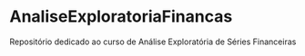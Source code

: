 # AnaliseExploratoriaFinancas
Repositório dedicado ao curso de Análise Exploratória de Séries Financeiras
